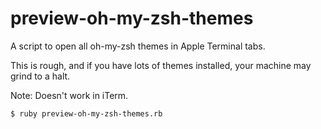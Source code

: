 preview-oh-my-zsh-themes
========================

A script to open all oh-my-zsh themes in Apple Terminal tabs.

This is rough, and if you have lots of themes installed, your machine may grind to a halt.

Note: Doesn't work in iTerm.

    $ ruby preview-oh-my-zsh-themes.rb
